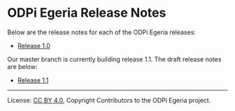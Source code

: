 <!-- SPDX-License-Identifier: CC-BY-4.0 -->
<!-- Copyright Contributors to the ODPi Egeria project. -->

# ODPi Egeria Release Notes

Below are the release notes for each of the ODPi Egeria releases:

* [Release 1.0](release-notes-1-0.md)

Our master branch is currently building release 1.1.  The
draft release notes are below:


* [Release 1.1](release-notes-1-1.md)


----
License: [CC BY 4.0](https://creativecommons.org/licenses/by/4.0/),
Copyright Contributors to the ODPi Egeria project.